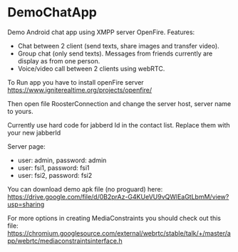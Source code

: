 # DemoChatApp
Demo Android chat app using XMPP server OpenFire.
Features:
- Chat between 2 client (send texts, share images and transfer video).
- Group chat (only send texts). Messages from friends currently are display as from one person. 
- Voice/video call between 2 clients using webRTC.

To Run app you have to install openFire server 
https://www.igniterealtime.org/projects/openfire/

Then open file RoosterConnection and change the server host, server name to yours.


Currently use hard code for jabberd Id in the contact list. Replace them with your new jabberId 

Server page:

- user: admin, password: admin
- user: fsi1, password: fsi1
- user: fsi2, password: fsi2

You can download demo apk file (no proguard) here:
https://drive.google.com/file/d/0B2prAz-G4KUeVU9vQWlEaGtLbmM/view?usp=sharing

For more options in creating MediaConstraints you should check out this file:
https://chromium.googlesource.com/external/webrtc/stable/talk/+/master/app/webrtc/mediaconstraintsinterface.h
